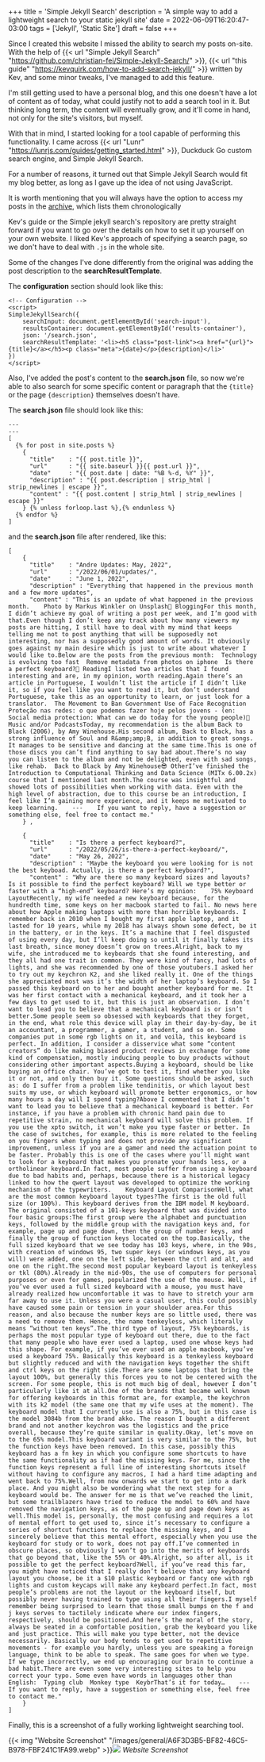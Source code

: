 +++
title = 'Simple Jekyll Search'
description = 'A simple way to add a lightweight search to your static jekyll site'
date = 2022-06-09T16:20:47-03:00
tags = ['Jekyll', 'Static Site']
draft = false
+++

Since I created this website I missed the ability to search my posts on-site. With the help of {{< url "Simple Jekyll Search" "https://github.com/christian-fei/Simple-Jekyll-Search/" >}}, {{< url "this guide" "https://kevquirk.com/how-to-add-search-jekyll/" >}} written by Kev, and some minor tweaks, I've managed to add this feature.

I'm still getting used to have a personal blog, and this one doesn't have a lot of content as of today, what could justify not to add a search tool in it. But thinking long term, the content will eventually grow, and it'll come in hand, not only for the site's visitors, but myself.

With that in mind, I started looking for a tool capable of performing this functionality. I came across {{< url "Lunr" "https://lunrjs.com/guides/getting_started.html" >}}, Duckduck Go custom search engine, and Simple Jekyll Search.

For a number of reasons, it turned out that Simple Jekyll Search would fit my blog better, as long as I gave up the idea of not using JavaScript. 


It is worth mentioning that you will always have the option to access my posts in the [archive](/posts), which lists them chronologically

Kev's guide or the Simple jekyll search's repository are pretty straight forward if you want to go over the details on how to set it up yourself on your own website. I liked Kev's approach of specifying a search page, so we don't have to deal with `.js` in the whole site.

Some of the changes I've done differently from the original was adding the post description to the **searchResultTemplate**.

The **configuration** section should look like this:


```
<!-- Configuration -->
<script>
SimpleJekyllSearch({
    searchInput: document.getElementById('search-input'),
    resultsContainer: document.getElementById('results-container'),
    json: '/search.json',
    searchResultTemplate: '<li><h5 class="post-link"><a href="{url}">{title}</a></h5><p class="meta">{date}</p>{description}</li>'
})
</script>
```

Also, I've added the post's content to the **search.json** file, so  now we're able to also search for some specific content or paragraph that the `{title}` or the page `{description}` themselves doesn't have.

The **search.json** file should look like this:

```
---
---
[
  {% for post in site.posts %}
    {
      "title"    : "{{ post.title }}",
      "url"      : "{{ site.baseurl }}{{ post.url }}",
      "date"     : "{{ post.date | date: "%B %-d, %Y" }}",
      "description" : "{{ post.description | strip_html | strip_newlines | escape }}",
      "content" : "{{ post.content | strip_html | strip_newlines | escape }}"
    } {% unless forloop.last %},{% endunless %}
  {% endfor %}
]
```

and the **search.json** file after rendered, like this:

```
[
    {
      "title"    : "Andre Updates: May, 2022",
      "url"      : "/2022/06/01/updates/",
      "date"     : "June 1, 2022",
      "description" : "Everything that happened in the previous month and a few more updates",
      "content" : "This is an update of what happened in the previous month.    Photo by Markus Winkler on Unsplash📝 BloggingFor this month, I didn’t achieve my goal of writing a post per week, and I’m good with that.Even though I don’t keep any track about how many viewers my posts are hitting, I still have to deal with my mind that keeps telling me not to post anything that will be supposedly not interesting, nor has a supposedly good amount of words. It obviously goes against my main desire which is just to write about whatever I would like to.Below are the posts from the previous month:  Technology is evolving too fast  Remove metadata from photos on iphone  Is there a perfect keyboard?📖 ReadingI listed two articles that I found interesting and are, in my opinion, worth reading.Again there’s an article in Portuguese, I wouldn’t list the article if I didn’t like it, so if you feel like you want to read it, but don’t understand Portuguese, take this as an opportunity to learn, or just look for a translator.  The Movement to Ban Government Use of Face Recognition  Proteção nas redes: o que podemos fazer hoje pelos jovens - (en: Social media protection: What can we do today for the young people)🎵 Music and/or PodcastsToday, my recommendation is the album Back to Black (2006), by Amy Winehouse.His second album, Back to Black, has a strong influence of Soul and R&amp;amp;B, in addition to great songs. It manages to be sensitive and dancing at the same time.This is one of those discs you can’t find anything to say bad about.There’s no way you can listen to the album and not be delighted, even with sad songs, like rehab.  Back to Black by Amy Winehouse😎 OtherI’ve finished the Introduction to Computational Thinking and Data Science (MITx 6.00.2x) course that I mentioned last month.The course was insightful and showed lots of possibilities when working with data. Even with the high level of abstraction, due to this course be an introduction, I feel like I’m gaining more experience, and it keeps me motivated to keep learning.    ---    If you want to reply, have a suggestion or something else, feel free to contact me."
    } ,
  
    {
      "title"    : "Is there a perfect keyboard?",
      "url"      : "/2022/05/26/is-there-a-perfect-keyboard/",
      "date"     : "May 26, 2022",
      "description" : "Maybe the keyboard you were looking for is not the best keyboad. Actually, is there a perfect keyboard?",
      "content" : "Why are there so many keyboard sizes and layouts? Is it possible to find the perfect keyboard? Will we type better or faster with a “high-end” keyboard? Here’s my opinion:    75% Keyboard LayoutRecently, my wife needed a new keyboard because, for the hundredth time, some keys on her macbook started to fail. No news here about how Apple making laptops with more than horrible keyboards. I remember back in 2010 when I bought my first apple laptop, and it lasted for 10 years, while my 2018 has always shown some defect, be it in the battery, or in the keys. It’s a machine that I feel disgusted of using every day, but I’ll keep doing so until it finally takes its last breath, since money doesn’t grow on trees.Alright, back to my wife, she introduced me to keyboards that she found interesting, and they all had one trait in common. They were kind of fancy, had lots of lights, and she was recommended by one of those youtubers.I asked her to try out my keychron K2, and she liked really it. One of the things she appreciated most was it’s the width of her laptop’s keyboard. So I passed this keyboard on to her and bought another keyboard for me. It was her first contact with a mechanical keyboard, and it took her a few days to get used to it, but this is just an observation. I don’t want to lead you to believe that a mechanical keyboard is or isn’t better.Some people seem so obsessed with keyboards that they forget, in the end, what role this device will play in their day-by-day, be it an accountant, a programmer, a gamer, a student, and so on. Some companies put in some rgb lights on it, and voilà, this keyboard is perfect. In addition, I consider a disservice what some “content creators” do like making biased product reviews in exchange for some kind of compensation, mostly inducing people to buy products without considering other important aspects.Buying a keyboard, should be like buying an office chair. You’ve got to test it, find whether you like it or not, and only then buy it. Some questions should be asked, such as: do I suffer from a problem like tendinitis, or which layout best suits my use, or which keyboard will promote better ergonomics, or how many hours a day will I spend typing?Above I commented that I didn’t want to lead you to believe that a mechanical keyboard is better. For instance, if you have a problem with chronic hand pain due to repetitive strain, no mechanical keyboard will solve this problem. If you use the xpto switch, it won’t make you type faster or better. In the case of switches, for example, this is more related to the feeling on you fingers when typing and does not provide any significant improvement, unless if you are a gamer and need the actuation point to be faster. Probably this is one of the cases where you’ll might want to look for a keyboard that makes you pronate your hands less, or a ortholinear keyboard.In fact, most people suffer from using a keyboard due to bad habits and, perhaps, because there is a historical legacy linked to how the qwert layout was developed to optimize the working mechanism of the typewriters.    Keyboard Layout ComparisonWell, what are the most common keyboard layout types?The first is the old full size (or 100%). This keyboard derives from the IBM model M keyboard. The original consisted of a 101-keys keyboard that was divided into four basic groups:The first group were the alphabet and punctuation keys, followed by the middle group with the navigation keys and, for example, page up and page down, then the group of number keys, and finally the group of function keys located on the top.Basically, the full sized keyboard that we see today has 103 keys, where, in the 90s, with creation of windows 95, two super keys (or windows keys, as you will) were added, one on the left side, between the ctrl and alt, and one on the right.The second most popular keyboard layout is tenkeyless or tkl (80%).Already in the mid-90s, the use of computers for personal purposes or even for games, popularized the use of the mouse. Well, if you’ve ever used a full sized keyboard with a mouse, you must have already realized how uncomfortable it was to have to stretch your arm far away to use it. Unless you were a casual user, this could possibly have caused some pain or tension in your shoulder area.For this reason, and also because the number keys are so little used, there was a need to remove them. Hence, the name tenkeyless, which literally means “without ten keys”.The third type of layout, 75% keyboards, is perhaps the most popular type of keyboard out there, due to the fact that many people who have ever used a laptop, used one whose keys had this shape. For example, if you’ve ever used an apple macbook, you’ve used a keyboard 75%. Basically this keyboard is a tenkeyless keyboard but slightly reduced and with the navigation keys together the shift and ctrl keys on the right side.There are some laptops that bring the layout 100%, but generally this forces you to not be centered with the screen. For some people, this is not much big of deal, however I don’t particularly like it at all.One of the brands that became well known for offering keyboards in this format are, for example, the keychron with its k2 model (the same one that my wife uses at the moment). The keyboard model that I currently use is also a 75%, but in this case is the model 3084b from the brand akko. The reason I bought a different brand and not another keychron was the logistics and the price overall, because they’re quite similar in quality.Okay, let’s move on to the 65% model.This keyboard variant is very similar to the 75%, but the function keys have been removed. In this case, possibly this keyboard has a fn key in which you configure some shortcuts to have the same functionality as if had the missing keys. For me, since the function keys represent a full line of interesting shortcuts itself without having to configure any macros, I had a hard time adapting and went back to 75%.Well, from now onwards we start to get into a dark place. And you might also be wondering what the next step for a keyboard would be. The answer for me is that we’ve reached the limit, but some trailblazers have tried to reduce the model to 60% and have removed the navigation keys, as of the page up and page down keys as well.This model is, personally, the most confusing and requires a lot of mental effort to get used to, since it’s necessary to configure a series of shortcut functions to replace the missing keys, and I sincerely believe that this mental effort, especially when you use the keyboard for study or to work, does not pay off.I’ve commented in obscure places, so obviously I won’t go into the merits of keyboards that go beyond that, like the 55% or 40%.Alright, so after all, is it possible to get the perfect keyboard?Well, if you’ve read this far, you might have noticed that I really don’t believe that any keyboard layout you choose, be it a $10 plastic keyboard or fancy one with rgb lights and custom keycaps will make any keyboard perfect.In fact, most people’s problems are not the layout or the keyboard itself, but possibly never having trained to type using all their fingers.I myself remember being surprised to learn that those small bumps on the f and j keys serves to tactilely indicate where our index fingers, respectively, should be positioned.And here’s the moral of the story, always be seated in a comfortable position, grab the keyboard you like and just practice. This will make you type better, not the device necessarily. Basically our body tends to get used to repetitive movements - for example you hardly, unless you are speaking a foreign language, think to be able to speak. The same goes for when we type. If we type incorrectly, we end up encouraging our brain to continue a bad habit.There are even some very interesting sites to help you correct your typo. Some even have words in languages other than English:  Typing club  Monkey type  KeybrThat’s it for today…    ---    If you want to reply, have a suggestion or something else, feel free to contact me."
    }
]
```

Finally, this is a screenshot of a fully working lightweight searching tool.

{{< img "Website Screenshot" "/images/general/A6F3D3B5-BF82-46C5-B978-FBF241C1FA99.webp" >}}![](/assets)
*Website Screenshot*